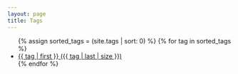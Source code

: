 ```yaml
---
layout: page
title: Tags
---
```

<ul class="tag-cloud">
{% assign sorted_tags = (site.tags | sort: 0) %}
{% for tag in sorted_tags %}
  <li>
    <a href="/tags/{{ tag[0] }}">
      {{ tag | first }} ({{ tag | last | size }})
    </a>
  </li>
{% endfor %}
</ul>
